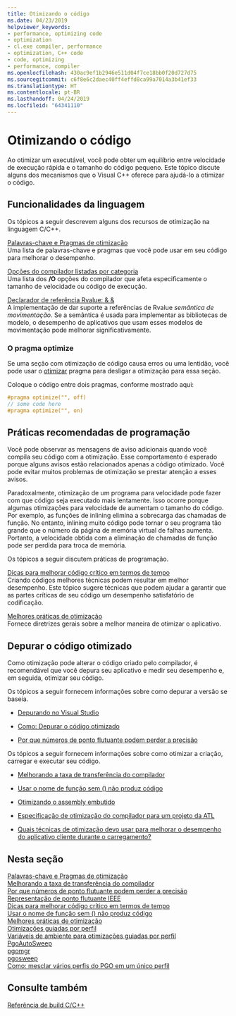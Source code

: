 ```yaml
---
title: Otimizando o código
ms.date: 04/23/2019
helpviewer_keywords:
- performance, optimizing code
- optimization
- cl.exe compiler, performance
- optimization, C++ code
- code, optimizing
- performance, compiler
ms.openlocfilehash: 430ac9ef1b2946e511d04f7ce18bb0f20d727d75
ms.sourcegitcommit: c6f8e6c2daec40ff4effd8ca99a7014a3b41ef33
ms.translationtype: HT
ms.contentlocale: pt-BR
ms.lasthandoff: 04/24/2019
ms.locfileid: "64341110"
---
```

# <a name="optimizing-your-code"></a>Otimizando o código

Ao otimizar um executável, você pode obter um equilíbrio entre velocidade de execução rápida e o tamanho do código pequeno. Este tópico discute alguns dos mecanismos que o Visual C++ oferece para ajudá-lo a otimizar o código.

## <a name="language-features"></a>Funcionalidades da linguagem

Os tópicos a seguir descrevem alguns dos recursos de otimização na linguagem C/C++.

[Palavras-chave e Pragmas de otimização](optimization-pragmas-and-keywords.md) \
Uma lista de palavras-chave e pragmas que você pode usar em seu código para melhorar o desempenho.

[Opções do compilador listadas por categoria](reference/compiler-options-listed-by-category.md) \
Uma lista dos **/O** opções do compilador que afeta especificamente o tamanho de velocidade ou código de execução.

[Declarador de referência Rvalue: & &](../cpp/rvalue-reference-declarator-amp-amp.md) \
A implementação de dar suporte a referências de Rvalue *semântica de movimentação*. Se a semântica é usada para implementar as bibliotecas de modelo, o desempenho de aplicativos que usam esses modelos de movimentação pode melhorar significativamente.

### <a name="the-optimize-pragma"></a>O pragma optimize

Se uma seção com otimização de código causa erros ou uma lentidão, você pode usar o [otimizar](../preprocessor/optimize.md) pragma para desligar a otimização para essa seção.

Coloque o código entre dois pragmas, conforme mostrado aqui:

```cpp
#pragma optimize("", off)
// some code here
#pragma optimize("", on)
```

## <a name="programming-practices"></a>Práticas recomendadas de programação

Você pode observar as mensagens de aviso adicionais quando você compila seu código com a otimização. Esse comportamento é esperado porque alguns avisos estão relacionados apenas a código otimizado. Você pode evitar muitos problemas de otimização se prestar atenção a esses avisos.

Paradoxalmente, otimização de um programa para velocidade pode fazer com que código seja executado mais lentamente. Isso ocorre porque algumas otimizações para velocidade de aumentam o tamanho do código. Por exemplo, as funções de inlining elimina a sobrecarga das chamadas de função. No entanto, inlining muito código pode tornar o seu programa tão grande que o número da página de memória virtual de falhas aumenta. Portanto, a velocidade obtida com a eliminação de chamadas de função pode ser perdida para troca de memória.

Os tópicos a seguir discutem práticas de programação.

[Dicas para melhorar código crítico em termos de tempo](tips-for-improving-time-critical-code.md) \
Criando códigos melhores técnicas podem resultar em melhor desempenho. Este tópico sugere técnicas que podem ajudar a garantir que as partes críticas de seu código um desempenho satisfatório de codificação.

[Melhores práticas de otimização](optimization-best-practices.md) \
Fornece diretrizes gerais sobre a melhor maneira de otimizar o aplicativo.

## <a name="debugging-optimized-code"></a>Depurar o código otimizado

Como otimização pode alterar o código criado pelo compilador, é recomendável que você depura seu aplicativo e medir seu desempenho e, em seguida, otimizar seu código.

Os tópicos a seguir fornecem informações sobre como depurar a versão se baseia.

- [Depurando no Visual Studio](/visualstudio/debugger/debugging-in-visual-studio)

- [Como: Depurar o código otimizado](/visualstudio/debugger/how-to-debug-optimized-code)

- [Por que números de ponto flutuante podem perder a precisão](why-floating-point-numbers-may-lose-precision.md)


Os tópicos a seguir fornecem informações sobre como otimizar a criação, carregar e executar seu código.

- [Melhorando a taxa de transferência do compilador](improving-compiler-throughput.md)

- [Usar o nome de função sem () não produz código](using-function-name-without-parens-produces-no-code.md)

- [Otimizando o assembly embutido](../assembler/inline/optimizing-inline-assembly.md)

- [Especificação de otimização do compilador para um projeto da ATL](../atl/reference/specifying-compiler-optimization-for-an-atl-project.md)

- [Quais técnicas de otimização devo usar para melhorar o desempenho do aplicativo cliente durante o carregamento?](../build/dll-frequently-asked-questions.md#mfc_optimization)


## <a name="in-this-section"></a>Nesta seção

[Palavras-chave e Pragmas de otimização](optimization-pragmas-and-keywords.md) \
[Melhorando a taxa de transferência do compilador](improving-compiler-throughput.md) \
[Por que números de ponto flutuante podem perder a precisão](why-floating-point-numbers-may-lose-precision.md) \
[Representação de ponto flutuante IEEE](ieee-floating-point-representation.md) \
[Dicas para melhorar código crítico em termos de tempo](tips-for-improving-time-critical-code.md) \
[Usar o nome de função sem () não produz código](using-function-name-without-parens-produces-no-code.md) \
[Melhores práticas de otimização](optimization-best-practices.md) \
[Otimizações guiadas por perfil](profile-guided-optimizations.md) \
[Variáveis de ambiente para otimizações guiadas por perfil](environment-variables-for-profile-guided-optimizations.md) \
[PgoAutoSweep](pgoautosweep.md) \
[pgomgr](pgomgr.md) \
[pgosweep](pgosweep.md) \
[Como: mesclar vários perfis do PGO em um único perfil](how-to-merge-multiple-pgo-profiles-into-a-single-profile.md)

## <a name="see-also"></a>Consulte também

[Referência de build C/C++](reference/c-cpp-building-reference.md)
